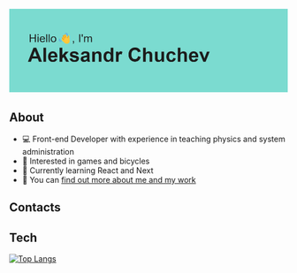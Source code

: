 ![HEADER.png](/header.png)

## About
- 💻 Front-end Developer with experience in teaching physics and system administration
- 👀 Interested in games and bicycles
- 🌱 Currently learning React and Next
- 📄 You can [find out more about me and my work](https://aleksandr-chuchev.netlify.app/)

## Contacts

## Tech
[![Top Langs](https://github-readme-stats.vercel.app/api/top-langs/?username=loginamnet&layout=compact&theme=dark)](https://github.com/anuraghazra/github-readme-stats)

<!---
LoginamNet/LoginamNet is a ✨ special ✨ repository because its `README.md` (this file) appears on your GitHub profile.
You can click the Preview link to take a look at your changes.
--->
